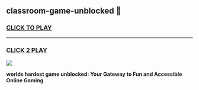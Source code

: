 
## classroom-game-unblocked 👋
<h3>
<a href="https://premium.freeplayer.one?title=classroom-game-unblocked&ref=14F">CLICK TO PLAY</a></h3>
<hr>

<h3>
<a href="https://premium.freeplayer.one?title=classroom-game-unblocked&ref=14F">CLICK 2 PLAY</a>
  
</h3>

<a href="https://premium.freeplayer.one?title=classroom-game-unblocked&ref=12F/"><img src="https://clearcache.store/games.png"></a>


**worlds hardest game unblocked: Your Gateway to Fun and Accessible Online Gaming**
